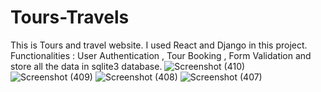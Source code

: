 # Tours-Travels
This is Tours and travel website. I used React and Django in this project. Functionalities : User Authentication , Tour Booking , Form Validation and store all the data in sqlite3 database.
![Screenshot (410)](https://github.com/KeyushPrajapati/Tours-Travels/assets/102168904/340fa9f7-30b0-4f1c-aa2e-651d5cdd8c73)
![Screenshot (409)](https://github.com/KeyushPrajapati/Tours-Travels/assets/102168904/33ae52fb-949e-483d-b8b0-88cb65658c4d)
![Screenshot (408)](https://github.com/KeyushPrajapati/Tours-Travels/assets/102168904/79b67347-dcbc-4fc3-ac0b-d9a08b8088ce)
![Screenshot (407)](https://github.com/KeyushPrajapati/Tours-Travels/assets/102168904/a867b1c1-fcac-409d-a3c3-e9791c6b27c8)
